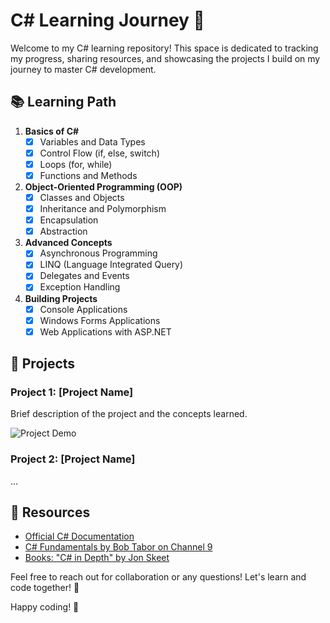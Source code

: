 # C# Learning Journey 🚀

Welcome to my C# learning repository! This space is dedicated to tracking my progress, sharing resources, and showcasing the projects I build on my journey to master C# development.

## 📚 Learning Path

1. **Basics of C#**
   - [x] Variables and Data Types
   - [x] Control Flow (if, else, switch)
   - [x] Loops (for, while)
   - [x] Functions and Methods

2. **Object-Oriented Programming (OOP)**
   - [x] Classes and Objects
   - [x] Inheritance and Polymorphism
   - [x] Encapsulation
   - [x] Abstraction

3. **Advanced Concepts**
   - [x] Asynchronous Programming
   - [x] LINQ (Language Integrated Query)
   - [x] Delegates and Events
   - [x] Exception Handling

4. **Building Projects**
   - [x] Console Applications
   - [x] Windows Forms Applications
   - [x] Web Applications with ASP.NET

## 🚀 Projects

### Project 1: [Project Name]
Brief description of the project and the concepts learned.

![Project Demo](link-to-demo-gif-or-screenshot)

### Project 2: [Project Name]
...

## 📖 Resources

- [Official C# Documentation](https://docs.microsoft.com/en-us/dotnet/csharp/)
- [C# Fundamentals by Bob Tabor on Channel 9](https://channel9.msdn.com/Series/CSharp-Fundamentals-for-Absolute-Beginners)
- [Books: "C# in Depth" by Jon Skeet](https://csharpindepth.com/)
  
Feel free to reach out for collaboration or any questions! Let's learn and code together! 🤝

Happy coding! 🚀
